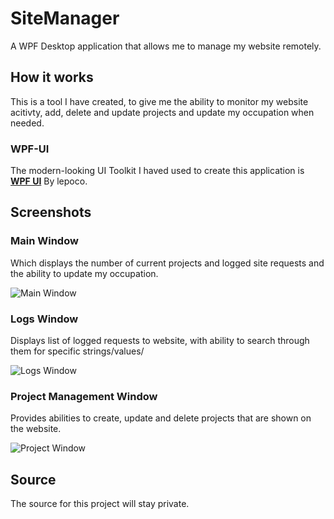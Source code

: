 # SiteManager
A WPF Desktop application that allows me to manage my website remotely.


## How it works
This is a tool I have created, to give me the ability to monitor my website acitivty, add, delete and update projects 
and update my occupation when needed.

### WPF-UI
The modern-looking UI Toolkit I haved used to create this application is [**WPF UI**](https://github.com/lepoco/wpfui) By lepoco.

## Screenshots
### Main Window
Which displays the number of current projects and logged site requests and the ability to update my occupation.

![Main Window](https://i.imgur.com/lY1P0Jg.png)

### Logs Window
Displays list of logged requests to website, with ability to search through them for specific strings/values/

![Logs Window](https://i.imgur.com/MIh0Mck.png)

### Project Management Window
Provides abilities to create, update and delete projects that are shown on the website.

![Project Window](https://i.imgur.com/HQ4tZFh.png)

## Source
The source for this project will stay private.
